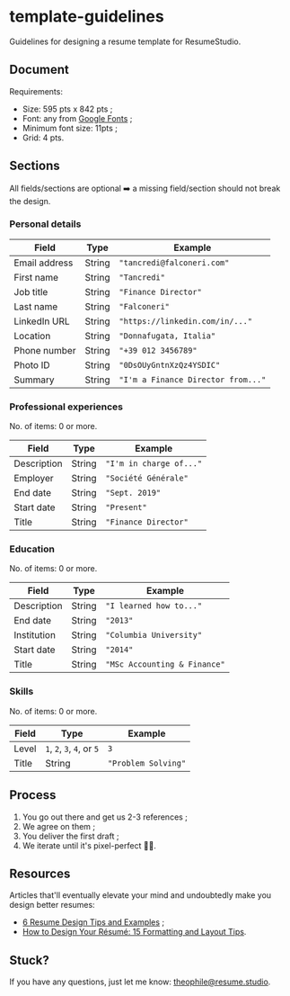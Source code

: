 # template-guidelines

Guidelines for designing a resume template for ResumeStudio.

## Document

Requirements:
- Size: 595 pts x 842 pts ;
- Font: any from [Google Fonts](https://fonts.google.com/) ;
- Minimum font size: 11pts ;
- Grid: 4 pts.

## Sections

All fields/sections are optional ➡️ a missing field/section should not break the design.

### Personal details

| Field         | Type   | Example                            |
| ------------- | ------ | ---------------------------------- |
| Email address | String | `"tancredi@falconeri.com"`         |
| First name    | String | `"Tancredi"`                       |
| Job title     | String | `"Finance Director"`               |
| Last name     | String | `"Falconeri"`                      |
| LinkedIn URL  | String | `"https://linkedin.com/in/..."`    |
| Location      | String | `"Donnafugata, Italia"`            |
| Phone number  | String | `"+39 012 3456789"`                |
| Photo ID      | String | `"0DsOUyGntnXzQz4YSDIC"`           |
| Summary       | String | `"I'm a Finance Director from..."` |

### Professional experiences

No. of items: 0 or more.

| Field       | Type   | Example                 |
| ----------- | ------ | ----------------------- |
| Description | String | `"I'm in charge of..."` |
| Employer    | String | `"Société Générale"`    |
| End date    | String | `"Sept. 2019"`          |
| Start date  | String | `"Present"`             |
| Title       | String | `"Finance Director"`    |

### Education

No. of items: 0 or more.

| Field       | Type   | Example                      |
| ----------- | ------ | ---------------------------- |
| Description | String | `"I learned how to..."`      |
| End date    | String | `"2013"`                     |
| Institution | String | `"Columbia University"`      |
| Start date  | String | `"2014"`                     |
| Title       | String | `"MSc Accounting & Finance"` |

### Skills

No. of items: 0 or more.

| Field | Type                       | Example             |
| ----- | -------------------------- | ------------------- |
| Level | `1`, `2`, `3`, `4`, or `5` | `3`                 |
| Title | String                     | `"Problem Solving"` |

## Process

1. You go out there and get us 2-3 references ;
2. We agree on them ;
2. You deliver the first draft ;
3. We iterate until it's pixel-perfect 💅🏻.

## Resources

Articles that'll eventually elevate your mind and undoubtedly make you design better resumes:
- [6 Resume Design Tips and Examples](https://blog.fiverr.com/post/6-resume-design-tips-and-examples) ;
- [How to Design Your Résumé: 15 Formatting and Layout Tips](https://www.careeraddict.com/resume-design).

## Stuck?

If you have any questions, just let me know: [theophile@resume.studio](mailto:theophile@resume.studio).
